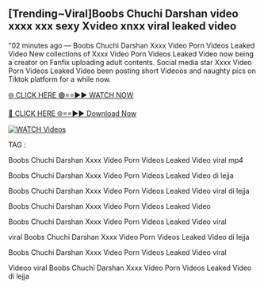 ## [Trending~Viral]Boobs Chuchi Darshan video xxxx xxx sexy Xvideo xnxx viral leaked video


"02 minutes ago —  Boobs Chuchi Darshan Xxxx Video Porn Videos Leaked Video New collections of   Xxxx Video Porn Videos Leaked Video now being a creator on Fanfix uploading adult contents. Social media star   Xxxx Video Porn Videos Leaked Video been posting short Videoos and naughty pics on Tiktok platform for a while now.


[🌐 CLICK HERE 🟢==►► WATCH NOW](https://ultra-bulletin.blogspot.com/p/ultra-bulletin-23.html)

[🔴 CLICK HERE 🌐==►► Download Now](https://ultra-bulletin.blogspot.com/p/ultra-bulletin-23.html)

[![WATCH Videos](https://i.imgur.com/dJHk4Zq.gif)](https://ultra-bulletin.blogspot.com/p/ultra-bulletin-23.html)


TAG :

Boobs Chuchi Darshan Xxxx Video Porn Videos Leaked Video viral mp4

Boobs Chuchi Darshan Xxxx Video Porn Videos Leaked Video di lejja

Boobs Chuchi Darshan Xxxx Video Porn Videos Leaked Video viral di lejja

Boobs Chuchi Darshan Xxxx Video Porn Videos Leaked Video

Boobs Chuchi Darshan Xxxx Video Porn Videos Leaked Video viral

viral Boobs Chuchi Darshan Xxxx Video Porn Videos Leaked Video di lejja

Boobs Chuchi Darshan Xxxx Video Porn Videos Leaked Video viral

Videoo viral Boobs Chuchi Darshan Xxxx Video Porn Videos Leaked Video di lejja
